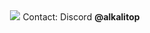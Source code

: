 <div align="center">
  <img src="https://capsule-render.vercel.app/api?type=waving&height=265&color=0:aa4b6b,50:6b6b83,100:3b8d99&text=A%20L%20K%20A%20L%20I%20T%20O%20P&fontSize=45&fontColor=ffffff&fontAlignY=35&animation=fadeIn">
  Contact: Discord <strong>@alkalitop</strong>
</div>
